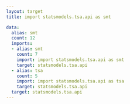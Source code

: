 ```yaml
---
layout: target
title: import statsmodels.tsa.api as smt

data:
  alias: smt
  count: 12
  imports:
  - alias: smt
    count: 7
    import: import statsmodels.tsa.api as smt
    target: statsmodels.tsa.api
  - alias: tsa
    count: 5
    import: import statsmodels.tsa.api as tsa
    target: statsmodels.tsa.api
  target: statsmodels.tsa.api
---
```

